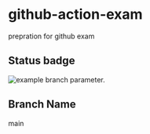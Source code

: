 # github-action-exam
prepration for github exam

## Status badge

![example branch parameter.](https://github.com/hjha19121980/github-action-exam/actions/workflows/readme-update.yml/badge.svg?branch=main)

## Branch Name
main

